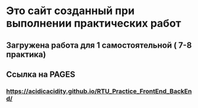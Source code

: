 # Это сайт созданный при выполнении практических работ  
## Загружена работа для 1 самостоятельной ( 7-8 практика)
## Ссылка на PAGES 
### https://acidicacidity.github.io/RTU_Practice_FrontEnd_BackEnd/